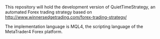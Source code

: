 This repository will hold the development version of QuietTimeStrategy, an
automated Forex trading strategy based on http://www.winnersedgetrading.com/forex-trading-strategy/

The implementation language is MQL4, the scripting language of the MetaTrader4
Forex platform.
